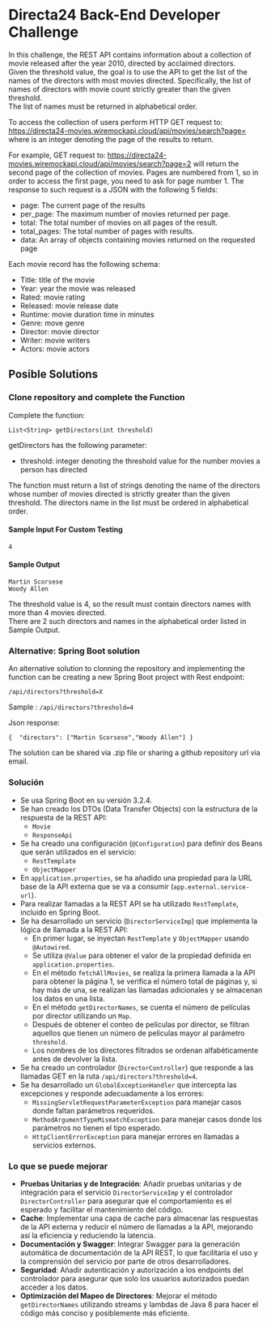 # Directa24 Back-End Developer Challenge 

In this challenge, the REST API contains information about a collection of movie released after the year 2010, directed by acclaimed directors.  
Given the threshold value, the goal is to use the API to get the list of the names of the directors with most movies directed. Specifically, the list of names of directors with movie count strictly greater than the given threshold.   
The list of names must be returned in alphabetical order.  

To access the collection of users perform HTTP GET request to:
https://directa24-movies.wiremockapi.cloud/api/movies/search?page=<pageNumber>
where <pageNumber> is an integer denoting the page of the results to return.

For example, GET request to:
https://directa24-movies.wiremockapi.cloud/api/movies/search?page=2
will return the second page of the collection of movies. Pages are numbered from 1, so in order to access the first page, you need to ask for page number 1.
The response to such request is a JSON with the following 5 fields:

- page: The current page of the results  
- per_page: The maximum number of movies returned per page.  
- total: The total number of movies on all pages of the result.  
- total_pages: The total number of pages with results.  
- data: An array of objects containing movies returned on the requested page  

Each movie record has the following schema:  
- Title: title of the movie  
- Year: year the movie was released  
- Rated: movie rating  
- Released: movie release date  
- Runtime: movie duration time in minutes  
- Genre: move genre  
- Director: movie director  
- Writer: movie writers  
- Actors: movie actors  

## Posible Solutions
### Clone repository and complete the Function
  
Complete the function:

    List<String> getDirectors(int threshold)

getDirectors has the following parameter:
- threshold: integer denoting the threshold value for the number movies a person has directed

The function must return a list of strings denoting the name of the directors whose number of movies directed is strictly greater than the given threshold. 
The directors name in the list must be ordered in alphabetical order.


#### Sample Input For Custom Testing
    4  
#### Sample Output
    Martin Scorsese
    Woody Allen
    
The threshold value is 4, so the result must contain directors names with more than 4 movies directed.   
There are 2 such directors and names in the alphabetical order listed in Sample Output.

### Alternative: Spring Boot solution

An alternative solution to clonning the repository and implementing the function can be creating a new Spring Boot project with Rest endpoint:       
```
/api/directors?threshold=X
```

Sample : `/api/directors?threshold=4`

Json response:
```
{  "directors": ["Martin Scorsese","Woody Allen"] }
```

The solution can be shared via .zip file or sharing a github repository url via email. 



### Solución
* Se usa Spring Boot en su versión 3.2.4.
* Se han creado los DTOs (Data Transfer Objects) con la estructura de la respuesta de la REST API:
    - `Movie`
    - `ResponseApi`
* Se ha creado una configuración (`@Configuration`) para definir dos Beans que serán utilizados en el servicio:
    - `RestTemplate`
    - `ObjectMapper`
* En `application.properties`, se ha añadido una propiedad para la URL base de la API externa que se va a consumir (`app.external.service-url`).
* Para realizar llamadas a la REST API se ha utilizado `RestTemplate`, incluido en Spring Boot.
* Se ha desarrollado un servicio (`DirectorServiceImp`) que implementa la lógica de llamada a la REST API:
    - En primer lugar, se inyectan `RestTemplate` y `ObjectMapper` usando `@Autowired`.
    - Se utiliza `@Value` para obtener el valor de la propiedad definida en `application.properties`.
    - En el método `fetchAllMovies`, se realiza la primera llamada a la API para obtener la página 1, se verifica el número total de páginas y, si hay más de una, se realizan las llamadas adicionales y se almacenan los datos en una lista.
    - En el método `getDirectorNames`, se cuenta el número de películas por director utilizando un `Map`.
    - Después de obtener el conteo de películas por director, se filtran aquellos que tienen un número de películas mayor al parámetro `threshold`.
    - Los nombres de los directores filtrados se ordenan alfabéticamente antes de devolver la lista.
* Se ha creado un controlador (`DirectorController`) que responde a las llamadas GET en la ruta `/api/directors?threshold=4`.
* Se ha desarrollado un `GlobalExceptionHandler` que intercepta las excepciones y responde adecuadamente a los errores:
    - `MissingServletRequestParameterException` para manejar casos donde faltan parámetros requeridos.
    - `MethodArgumentTypeMismatchException` para manejar casos donde los parámetros no tienen el tipo esperado.
    - `HttpClientErrorException` para manejar errores en llamadas a servicios externos.

### Lo que se puede mejorar
* **Pruebas Unitarias y de Integración**: Añadir pruebas unitarias y de integración para el servicio `DirectorServiceImp` y el controlador `DirectorController` para asegurar que el comportamiento es el esperado y facilitar el mantenimiento del código.
* **Cache**: Implementar una capa de cache para almacenar las respuestas de la API externa y reducir el número de llamadas a la API, mejorando así la eficiencia y reduciendo la latencia.
* **Documentación y Swagger**: Integrar Swagger para la generación automática de documentación de la API REST, lo que facilitaría el uso y la comprensión del servicio por parte de otros desarrolladores.
* **Seguridad**: Añadir autenticación y autorización a los endpoints del controlador para asegurar que solo los usuarios autorizados puedan acceder a los datos.
* **Optimización del Mapeo de Directores**: Mejorar el método `getDirectorNames` utilizando streams y lambdas de Java 8 para hacer el código más conciso y posiblemente más eficiente.